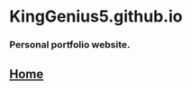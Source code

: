 # KingGenius5.github.io

### Personal portfolio website.

## [Home](https://kinggenius5.github.io/)
